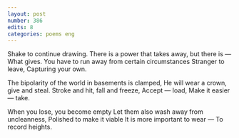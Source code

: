 ```yaml
---
layout: post
number: 386
edits: 8
categories: poems eng
---
```


Shake to continue drawing.
There is a power that takes away, but there is —
What gives.
You have to run away from certain circumstances
Stranger to leave,
Capturing your own.

The bipolarity of the world in basements is clamped,
He will wear a crown, give and steal.
Stroke and hit, fall and freeze,
Accept — load,
Make it easier — take.

When you lose, you become empty 
Let them also wash away from uncleanness,
Polished to make it viable
It is more important to wear —
To record heights.

